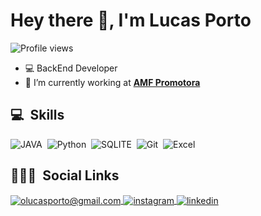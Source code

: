 <h1 align="left">Hey there 👋, I'm Lucas Porto</h1>
<p align="left"> <img src="https://komarev.com/ghpvc/?username=olucasporto&color=blue" alt="Profile views" /> </p>

- 💻 BackEnd Developer
- 🔭 I’m currently working at **[AMF Promotora](https://www.amfpromotora.com.br/home)**

## 💻 &nbsp;Skills

![JAVA](https://img.shields.io/badge/Java-ED8B00?style=for-the-badge&logo=openjdk&logoColor=white)&nbsp;
![Python](https://img.shields.io/badge/Python-3776AB?style=for-the-badge&logo=python&logoColor=white)&nbsp;
![SQLITE](https://img.shields.io/badge/SQLite-07405E?style=for-the-badge&logo=sqlite&logoColor=white)&nbsp;
![Git](https://img.shields.io/badge/GIT-E44C30?style=for-the-badge&logo=git&logoColor=white)&nbsp;
![Excel](https://img.shields.io/badge/Microsoft_Excel-217346?style=for-the-badge&logo=microsoft-excel&logoColor=white)

## 👨🏽‍🦲 &nbsp;Social Links

<a href="mailto:olucasporto@gmail.com" target="_blank">
  <img align="center" src="https://img.shields.io/badge/-olucasporto@gmail.com-05122A?style=flat&logo=gmail" alt="olucasporto@gmail.com"/>
</a>
<a href="https://www.instagram.com/o_lucasporto/" target="_blank">
 <img align="center" src="https://img.shields.io/badge/-o_lucasporto-05122A?style=flat&logo=instagram" alt="instagram"/>
</a>
<a href="https://www.linkedin.com/in/o-lucas-porto/" target="_blank">
 <img align="center" src="https://img.shields.io/badge/-o_lucasporto-05122A?style=flat&logo=linkedin" alt="linkedin"/>
</a>
